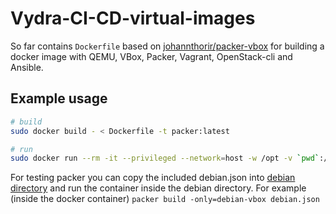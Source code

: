 # Vydra-CI-CD-virtual-images

So far contains `Dockerfile` based on [johannthorir/packer-vbox](https://hub.docker.com/r/johannthorir/packer-vbox) for building a docker image with QEMU, VBox, Packer, Vagrant, OpenStack-cli and Ansible.

## Example usage
```bash
# build
sudo docker build - < Dockerfile -t packer:latest

# run
sudo docker run --rm -it --privileged --network=host -w /opt -v `pwd`:/opt packer
```

For testing packer you can copy the included debian.json into [debian directory](https://gitlab.ics.muni.cz/CSIRT-MU/DEVOPS/debian-10-amd64) and run the container inside the debian directory.
For example (inside the docker container) `packer build -only=debian-vbox debian.json`
